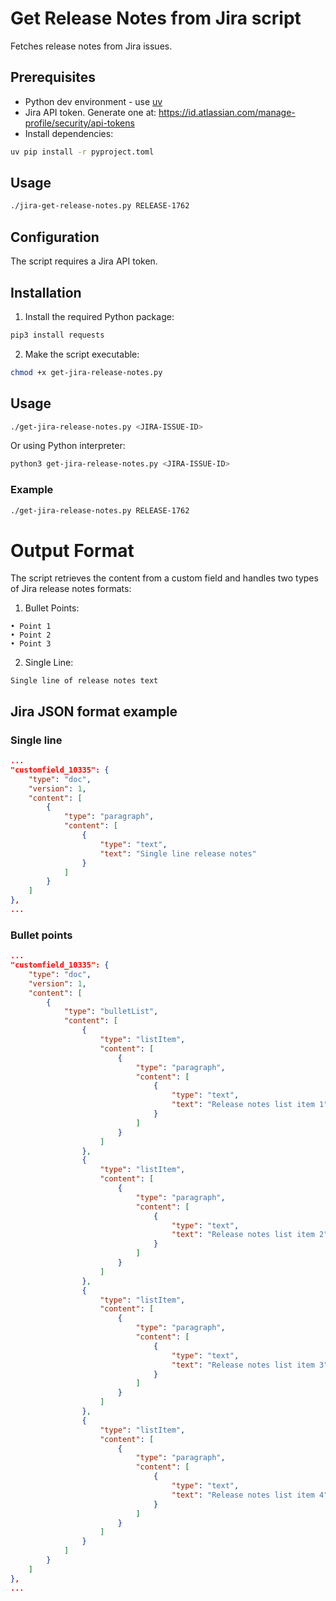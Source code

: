 # Get Release Notes from Jira script

Fetches release notes from Jira issues.

## Prerequisites

- Python dev environment - use [uv](https://github.com/astral-sh/uv)
- Jira API token. Generate one at: https://id.atlassian.com/manage-profile/security/api-tokens
- Install dependencies:

```bash
uv pip install -r pyproject.toml
```

## Usage

```bash
./jira-get-release-notes.py RELEASE-1762
```

## Configuration

The script requires a Jira API token.



## Installation

1. Install the required Python package:
```bash
pip3 install requests
```

2. Make the script executable:
```bash
chmod +x get-jira-release-notes.py
```

## Usage

```bash
./get-jira-release-notes.py <JIRA-ISSUE-ID>
```

Or using Python interpreter:
```bash
python3 get-jira-release-notes.py <JIRA-ISSUE-ID>
```

### Example
```bash
./get-jira-release-notes.py RELEASE-1762
```

# Output Format

The script retrieves the content from a custom field and handles two types of Jira release notes formats:

1. Bullet Points:
```
• Point 1
• Point 2
• Point 3
```

2. Single Line:
```
Single line of release notes text
```

## Jira JSON format example

### Single line

```json
...
"customfield_10335": {
    "type": "doc",
    "version": 1,
    "content": [
        {
            "type": "paragraph",
            "content": [
                {
                    "type": "text",
                    "text": "Single line release notes"
                }
            ]
        }
    ]
},
...
```

### Bullet points

```json
...
"customfield_10335": {
    "type": "doc",
    "version": 1,
    "content": [
        {
            "type": "bulletList",
            "content": [
                {
                    "type": "listItem",
                    "content": [
                        {
                            "type": "paragraph",
                            "content": [
                                {
                                    "type": "text",
                                    "text": "Release notes list item 1"
                                }
                            ]
                        }
                    ]
                },
                {
                    "type": "listItem",
                    "content": [
                        {
                            "type": "paragraph",
                            "content": [
                                {
                                    "type": "text",
                                    "text": "Release notes list item 2"
                                }
                            ]
                        }
                    ]
                },
                {
                    "type": "listItem",
                    "content": [
                        {
                            "type": "paragraph",
                            "content": [
                                {
                                    "type": "text",
                                    "text": "Release notes list item 3"
                                }
                            ]
                        }
                    ]
                },
                {
                    "type": "listItem",
                    "content": [
                        {
                            "type": "paragraph",
                            "content": [
                                {
                                    "type": "text",
                                    "text": "Release notes list item 4"
                                }
                            ]
                        }
                    ]
                }
            ]
        }
    ]
},
...
```
